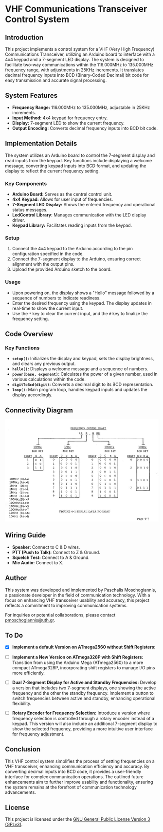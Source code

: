 # VHF Communications Transceiver Control System

## Introduction

This project implements a control system for a VHF (Very High Frequency) Communications Transceiver, utilizing an Arduino board to interface with a 4x4 keypad and a 7-segment LED display. The system is designed to facilitate two-way communications within the 116.000MHz to 135.000MHz frequency range, with adjustments in 25KHz increments. It translates decimal frequency inputs into BCD (Binary-Coded Decimal) bit code for easy transmission and accurate signal processing.

## System Features

- **Frequency Range:** 116.000MHz to 135.000MHz, adjustable in 25KHz increments.
- **Input Method:** 4x4 keypad for frequency entry.
- **Display:** 7-segment LED to show the current frequency.
- **Output Encoding:** Converts decimal frequency inputs into BCD bit code.

## Implementation Details

The system utilizes an Arduino board to control the 7-segment display and read inputs from the keypad. Key functions include displaying a welcome message, converting keypad inputs into BCD format, and updating the display to reflect the current frequency setting.

### Key Components

- **Arduino Board:** Serves as the central control unit.
- **4x4 Keypad:** Allows for user input of frequencies.
- **7-Segment LED Display:** Shows the entered frequency and operational status messages.
- **LedControl Library:** Manages communication with the LED display driver.
- **Keypad Library:** Facilitates reading inputs from the keypad.

### Setup

1. Connect the 4x4 keypad to the Arduino according to the pin configuration specified in the code.
2. Connect the 7-segment display to the Arduino, ensuring correct alignment with the output pins.
3. Upload the provided Arduino sketch to the board.

### Usage

- Upon powering on, the display shows a "Hello" message followed by a sequence of numbers to indicate readiness.
- Enter the desired frequency using the keypad. The display updates in real-time to show the current input.
- Use the `*` key to clear the current input, and the `#` key to finalize the frequency setting.

## Code Overview

### Key Functions

- **`setup()`:** Initializes the display and keypad, sets the display brightness, and clears any previous output.
- **`hello()`:** Displays a welcome message and a sequence of numbers.
- **`power(base, exponent)`:** Calculates the power of a given number, used in various calculations within the code.
- **`digitToBcd(digit)`:** Converts a decimal digit to its BCD representation.
- **`loop()`:** Main program loop, handles keypad inputs and updates the display accordingly.

## Connectivity Diagram

![Connectivity Diagram](frequency_coding_chart.jpg)

## Wiring Guide

- **Speaker:** Connect to C & D wires.
- **PTT (Push to Talk):** Connect to Z & Ground.
- **Squelch Test:** Connect to A & Ground.
- **Mic Audio:** Connect to X.

## Author

This system was developed and implemented by Paschalis Moschogiannis, a passionate developer in the field of communication technology. With a focus on enhancing VHF transceiver usability and accuracy, this project reflects a commitment to improving communication systems.

For inquiries or potential collaborations, please contact pmoschogiannis@uth.gr.

## To Do

- [x] **Implement a default Version on ATmega2560 without Shift Registers:**

- [ ] **Implement a New Version on ATmega328P with Shift Registers:** Transition from using the Arduino Mega (ATmega2560) to a more compact ATmega328P, incorporating shift registers to manage I/O pins more efficiently.

- [ ] **Dual 7-Segment Display for Active and Standby Frequencies:** Develop a version that includes two 7-segment displays, one showing the active frequency and the other the standby frequency. Implement a button to switch frequencies between active and standby, enhancing operational flexibility.

- [ ] **Rotary Encoder for Frequency Selection:** Introduce a version where frequency selection is controlled through a rotary encoder instead of a keypad. This version will also include an additional 7-segment display to show the selected frequency, providing a more intuitive user interface for frequency adjustment.

## Conclusion

This VHF control system simplifies the process of setting frequencies on a VHF transceiver, enhancing communication efficiency and accuracy. By converting decimal inputs into BCD code, it provides a user-friendly interface for complex communication operations. The outlined future enhancements aim to further improve usability and functionality, ensuring the system remains at the forefront of communication technology advancements.

## License

This project is licensed under the [GNU General Public License Version 3 (GPLv3)](LICENSE).
